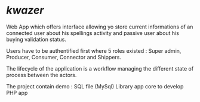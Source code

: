 # _kwazer_

Web App which offers interface allowing yo store current informations of an connected
user about his spellings activity and passive user about his buying validation status.

Users have to be authentified first where 5 roles existed : Super admin, Producer, Consumer, Connector and Shippers.

The lifecycle of the application is a workflow managing the different state of process between the actors.

The project contain demo :
SQL file (MySql)
Library app core to develop PHP app

